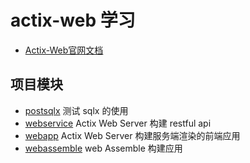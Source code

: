 # actix-web 学习

- [Actix-Web官网文档](https://actix.rs/docs/actix-web/)

## 项目模块

- [postsqlx](./postsqlx/README.md) 测试 sqlx 的使用
- [webservice](./webservice/README.md) Actix Web Server 构建 restful api
- [webapp](./webapp/README.md) Actix Web Server 构建服务端渲染的前端应用
- [webassemble](../webassemble/README.md) web Assemble 构建应用


